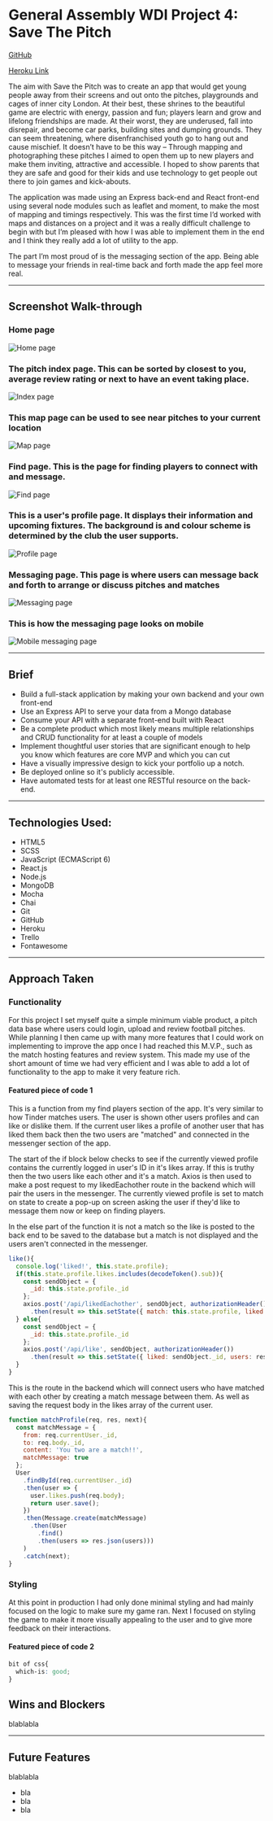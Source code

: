 # General Assembly WDI Project 4: Save The Pitch

[GitHub](https://github.com/fwgbell/wdi-project-four)

[Heroku Link](https://save-the-pitch.herokuapp.com/)

The aim with Save the Pitch was to create an app that would get young people away from their screens and out onto the pitches, playgrounds and cages of inner city London. At their best, these shrines to the beautiful game are electric with energy, passion and fun; players learn and grow and lifelong friendships are made. At their worst, they are underused, fall into disrepair, and become car parks, building sites and dumping grounds. They can seem threatening, where disenfranchised youth go to hang out and cause mischief. It doesn’t have to be this way – Through mapping and photographing these pitches I aimed to open them up to new players and make them inviting, attractive and accessible. I hoped to show parents that they are safe and good for their kids and use technology to get people out there to join games and kick-abouts.

The application was made using an Express back-end and React front-end using several node modules such as leaflet and moment, to make the most of mapping and timings respectively. This was the first time I’d worked with maps and distances on a project and it was a really difficult challenge to begin with but I’m pleased with how I was able to implement them in the end and I think they really add a lot of utility to the app.

The part I’m most proud of is the messaging section of the app. Being able to message your friends in real-time back and forth made the app feel more real.


___

## Screenshot Walk-through

### Home page

![Home page](screenshots/home-page.png)

### The pitch index page. This can be sorted by closest to you, average review rating or next to have an event taking place.

![Index page](screenshots/index-page.png)

### This map page can be used to see near pitches to your current location

![Map page](screenshots/map-page.png)

### Find page. This is the page for finding players to connect with and message.

![Find page](screenshots/find.png)

### This is a user's profile page. It displays their information and upcoming fixtures. The background is and colour scheme is determined by the club the user supports.

![Profile page](screenshots/profile-page.png)

### Messaging page. This page is where users can message back and forth to arrange or discuss pitches and matches

![Messaging page](screenshots/messaging-page.png)

### This is how the messaging page looks on mobile

![Mobile messaging page](screenshots/mobile.png)

---

## Brief

* Build a full-stack application by making your own backend and your own front-end
* Use an Express API to serve your data from a Mongo database
* Consume your API with a separate front-end built with React
* Be a complete product which most likely means multiple relationships and CRUD functionality for at least a couple of models
* Implement thoughtful user stories that are significant enough to help you know which features are core MVP and which you can cut
* Have a visually impressive design to kick your portfolio up a notch.
* Be deployed online so it's publicly accessible.
* Have automated tests for at least one RESTful resource on the back-end.


---

## Technologies Used:

* HTML5
* SCSS
* JavaScript (ECMAScript 6)
* React.js
* Node.js
* MongoDB
* Mocha
* Chai
* Git
* GitHub
* Heroku
* Trello
* Fontawesome

___

## Approach Taken

### Functionality

For this project I set myself quite a simple minimum viable product, a pitch data base where users could login, upload and review football pitches. While planning I then came up with many more features that I could work on implementing to improve the app once I had reached this M.V.P., such as the match hosting features and review system. This made my use of the short amount of time we had very efficient and I was able to add a lot of functionality to the app to make it very feature rich.

#### Featured piece of code 1

This is a function from my find players section of the app. It's very similar to how Tinder matches users. The user is shown other users profiles and can like or dislike them. If the current user likes a profile of another user that has liked them back then the two users are "matched" and connected in the messenger section of the app.

The start of the if block below checks to see if the currently viewed profile contains the currently logged in user's ID in it's likes array. If this is truthy then the two users like each other and it's a match. Axios is then used to make a post request to my likedEachother route in the backend which will pair the users in the messenger. The currently viewed profile is set to match on state to create a pop-up on screen asking the user if they'd like to message them now or keep on finding players.

In the else part of the function it is not a match so the like is posted to the back end to be saved to the database but a match is not displayed and the users aren't connected in the messenger.

``` JavaScript
like(){
  console.log('liked!', this.state.profile);
  if(this.state.profile.likes.includes(decodeToken().sub)){
    const sendObject = {
      _id: this.state.profile._id
    };
    axios.post('/api/likedEachother', sendObject, authorizationHeader())
      .then(result => this.setState({ match: this.state.profile, liked: sendObject._id, users: result.data }, this.sortUsers));
  } else{
    const sendObject = {
      _id: this.state.profile._id
    };
    axios.post('/api/like', sendObject, authorizationHeader())
      .then(result => this.setState({ liked: sendObject._id, users: result.data }, this.sortUsers));
  }
}
```

This is the route in the backend which will connect users who have matched with each other by creating a match message between them. As well as saving the request body in the likes array of the current user.

``` JavaScript
function matchProfile(req, res, next){
  const matchMessage = {
    from: req.currentUser._id,
    to: req.body._id,
    content: 'You two are a match!!',
    matchMessage: true
  };
  User
    .findById(req.currentUser._id)
    .then(user => {
      user.likes.push(req.body);
      return user.save();
    })
    .then(Message.create(matchMessage)
      .then(User
        .find()
        .then(users => res.json(users)))
    )
    .catch(next);
}
```

### Styling

At this point in production I had only done minimal styling and had mainly focused on the logic to make sure my game ran. Next I focused on styling the game to make it more visually appealing to the user and to give more feedback on their interactions.


#### Featured piece of code 2

``` CSS
bit of css{
  which-is: good;
}

```

## Wins and Blockers

blablabla


___

## Future Features

blablabla

* bla
* bla
* bla

